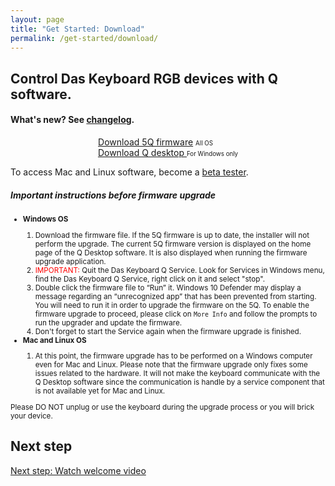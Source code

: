 ```yaml
---
layout: page
title: "Get Started: Download"
permalink: /get-started/download/
---
```


## Control Das Keyboard RGB devices with Q software.

#### What's new? See <a href="{{site.baseurl}}/updates/changelog/">changelog</a>.
<div class="homepage__button_row">
  <div style="text-align:center;"><a href="https://s3-us-west-2.amazonaws.com/q-desktop/2.0.0-beta.4/5Q+Flash+Upgrade.7.3.253.zip" class="get-started-button">Download 5Q firmware</a>
  <small><small style="margin-right: 40px;">All OS</small></small></div>
  <div style="text-align:center;"><a style="margin-right:0px;" href="https://s3-us-west-2.amazonaws.com/q-desktop/2.0.0-beta.4/Das-Keyboard-Q-Setup-2.0.0-beta.4.exe" class="get-started-button">Download Q desktop </a><small><small>For Windows only</small></small></div>
</div>

<p>To access Mac and Linux software, become a 
<a href="https://docs.google.com/forms/d/e/1FAIpQLSdpQgxCFNOxWbiUu8PImeNb_je11C9-GguJRFGwK_Uf0YFmBw/viewform">beta tester</a>.</p>

<div class="card" style="margin-left:0; margin-right:0; width:auto; margin-bottom: 1.5em;">
  <div class="card-body">
    <h5 class="card-title">Important instructions before firmware upgrade</h5>
    <small>
      <ul>
        <li><b>Windows OS</b></li>
          <ol class="card-text text-left">
                <li>Download the firmware file. If the 5Q firmware is up to date, the installer will not perform the upgrade. The current 5Q firmware version is displayed on the home page of the Q Desktop software. It is also displayed when running the firmware upgrade application.</li>
                <li><span style="color:red;">IMPORTANT:</span> Quit the Das Keyboard Q Service. Look for Services in Windows menu, find the Das Keyboard Q Service, right click on it and select "stop".</li>
                <li>Double click the firmware file to “Run” it. Windows 10 Defender may display a message regarding an “unrecognized app” that has been prevented from starting. You will need to run it in order to upgrade the firmware on the 5Q. To enable the firmware upgrade to proceed, please click on <code>More Info</code> and follow the prompts to run the upgrader and update the firmware.</li>
                <li>Don't forget to start the Service again when the firmware upgrade is finished.</li>
          </ol>
        <li><b>Mac and Linux OS</b></li>
        <ol>
          <li>
            At this point, the firmware upgrade has to be performed on a Windows computer even for Mac and Linux. Please note that the firmware upgrade only fixes some issues related to the hardware. It will not make the keyboard communicate with the Q Desktop software since the communication is handle by a service component that is not available yet for Mac and Linux.
          </li>
        </ol>
      </ul>
      </small>
    <small><div class="alert alert-danger mt-3" role="alert">Please DO NOT unplug or use the keyboard during the upgrade process or you will brick your device.</div></small>
  </div>
</div>

## Next step

[Next step: Watch welcome video]({{site.baseurl}}/get-started/welcome-video/)